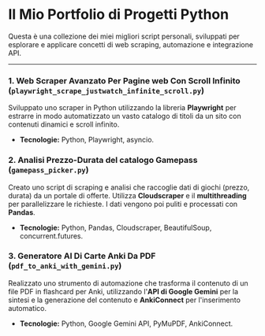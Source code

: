 # Il Mio Portfolio di Progetti Python

Questa è una collezione dei miei migliori script personali, sviluppati per esplorare e applicare concetti di web scraping, automazione e integrazione API.

---

### 1. Web Scraper Avanzato Per Pagine web Con Scroll Infinito (`playwright_scrape_justwatch_infinite_scroll.py`)
Sviluppato uno scraper in Python utilizzando la libreria **Playwright** per estrarre in modo automatizzato un vasto catalogo di titoli da un sito con contenuti dinamici e scroll infinito.
*   **Tecnologie:** Python, Playwright, asyncio.

### 2. Analisi Prezzo-Durata del catalogo Gamepass (`gamepass_picker.py`)
Creato uno script di scraping e analisi che raccoglie dati di giochi (prezzo, durata) da un portale di offerte. Utilizza **Cloudscraper** e il **multithreading** per parallelizzare le richieste. I dati vengono poi puliti e processati con **Pandas**.
*   **Tecnologie:** Python, Pandas, Cloudscraper, BeautifulSoup, concurrent.futures.

### 3. Generatore AI Di Carte Anki Da PDF (`pdf_to_anki_with_gemini.py`)
Realizzato uno strumento di automazione che trasforma il contenuto di un file PDF in flashcard per Anki, utilizzando l'**API di Google Gemini** per la sintesi e la generazione del contenuto e **AnkiConnect** per l'inserimento automatico.
*   **Tecnologie:** Python, Google Gemini API, PyMuPDF, AnkiConnect.
